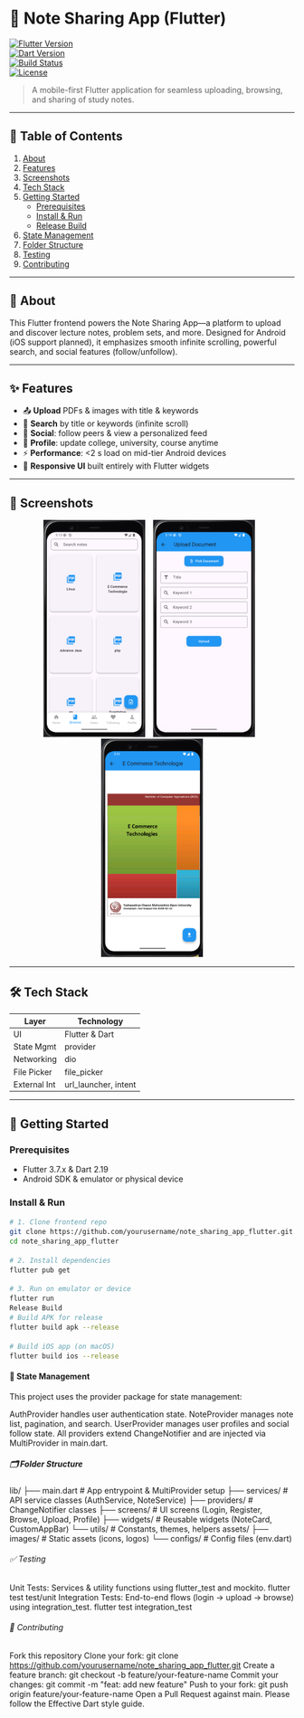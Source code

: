 # 📝 Note Sharing App (Flutter)

<!-- PROJECT BADGES -->

[![Flutter Version](https://img.shields.io/badge/Flutter-3.7.x-blue.svg)](https://flutter.dev)  
[![Dart Version](https://img.shields.io/badge/Dart-2.19-green.svg)](https://dart.dev)  
[![Build Status](https://img.shields.io/github/actions/workflow/status/yourusername/note_sharing_app_flutter/flutter.yml?branch=main)](https://github.com/yourusername/note_sharing_app_flutter/actions)  
[![License](https://img.shields.io/badge/License-MIT-yellow.svg)](LICENSE)

> A mobile-first Flutter application for seamless uploading, browsing, and sharing of study notes.

---

## 🎯 Table of Contents

1. [About](#about)
2. [Features](#features)
3. [Screenshots](#screenshots)
4. [Tech Stack](#tech-stack)
5. [Getting Started](#getting-started)
   - [Prerequisites](#prerequisites)
   - [Install & Run](#install--run)
   - [Release Build](#release-build)
6. [State Management](#state-management)
7. [Folder Structure](#folder-structure)
8. [Testing](#testing)
9. [Contributing](#contributing)

---

## 🧐 About

This Flutter frontend powers the Note Sharing App—a platform to upload and discover lecture notes, problem sets, and more. Designed for Android (iOS support planned), it emphasizes smooth infinite scrolling, powerful search, and social features (follow/unfollow).

---

## ✨ Features

- 📤 **Upload** PDFs & images with title & keywords
- 🔎 **Search** by title or keywords (infinite scroll)
- 👥 **Social**: follow peers & view a personalized feed
- 🔄 **Profile**: update college, university, course anytime
- ⚡ **Performance**: <2 s load on mid-tier Android devices
- 📱 **Responsive UI** built entirely with Flutter widgets

---

## 📸 Screenshots

<p align="center">
  <img src="screenshots/Browse.png" alt="Browse Notes" width="180px" style="margin-right: 10px;"/>
  <img src="screenshots/Upload.png" alt="Upload Screen" width="180px" style="margin-right: 10px;"/>
  <img src="screenshots/View.png" alt="Document View" width="180px"/>
</p>

---

## 🛠 Tech Stack

| Layer        | Technology           |
| ------------ | -------------------- |
| UI           | Flutter & Dart       |
| State Mgmt   | provider             |
| Networking   | dio                  |
| File Picker  | file_picker          |
| External Int | url_launcher, intent |

---

## 🚀 Getting Started

### Prerequisites

- Flutter 3.7.x & Dart 2.19
- Android SDK & emulator or physical device

### Install & Run

```bash
# 1. Clone frontend repo
git clone https://github.com/yourusername/note_sharing_app_flutter.git
cd note_sharing_app_flutter

# 2. Install dependencies
flutter pub get

# 3. Run on emulator or device
flutter run
Release Build
# Build APK for release
flutter build apk --release

# Build iOS app (on macOS)
flutter build ios --release

```

#### 🧠 State Management

This project uses the provider package for state management:

AuthProvider handles user authentication state.
NoteProvider manages note list, pagination, and search.
UserProvider manages user profiles and social follow state.
All providers extend ChangeNotifier and are injected via MultiProvider in main.dart.

##### 🗂 Folder Structure

lib/
├── main.dart          # App entrypoint & MultiProvider setup
├── services/          # API service classes (AuthService, NoteService)
├── providers/         # ChangeNotifier classes
├── screens/           # UI screens (Login, Register, Browse, Upload, Profile)
├── widgets/           # Reusable widgets (NoteCard, CustomAppBar)
└── utils/             # Constants, themes, helpers
assets/
├── images/            # Static assets (icons, logos)
└── configs/           # Config files (env.dart)

###### ✅ Testing

Unit Tests:
Services & utility functions using flutter_test and mockito.
flutter test test/unit
Integration Tests:
End-to-end flows (login → upload → browse) using integration_test.
flutter test integration_test

###### 🤝 Contributing

Fork this repository
Clone your fork:
git clone https://github.com/yourusername/note_sharing_app_flutter.git
Create a feature branch:
git checkout -b feature/your-feature-name
Commit your changes:
git commit -m "feat: add new feature"
Push to your fork:
git push origin feature/your-feature-name
Open a Pull Request against main.
Please follow the Effective Dart style guide.


